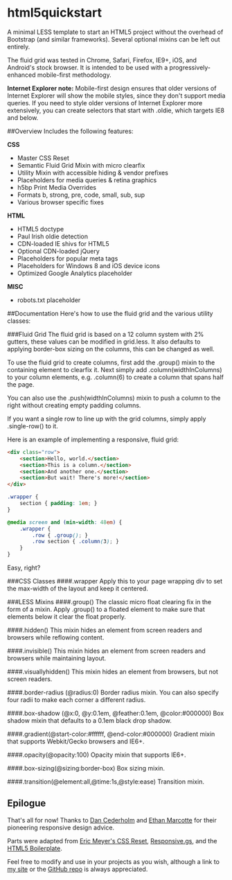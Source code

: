 html5quickstart
===============
A minimal LESS template to start an HTML5 project without the overhead of Bootstrap (and similar frameworks). Several optional mixins can be left out entirely.

The fluid grid was tested in Chrome, Safari, Firefox, IE9+, iOS, and Android's stock browser. It is intended to be used with a progressively-enhanced mobile-first methodology. 

**Internet Explorer note:** Mobile-first design ensures that older versions of Internet Explorer will show the mobile styles, since they don't support media queries. If you need to style older versions of Internet Explorer more extensively, you can create selectors that start with .oldie, which targets IE8 and below.

##Overview
Includes the following features:

**CSS**
- Master CSS Reset  
- Semantic Fluid Grid Mixin with micro clearfix  
- Utility Mixin with accessible hiding & vendor prefixes
- Placeholders for media queries & retina graphics    
- h5bp Print Media Overrides
- Formats b, strong, pre, code, small, sub, sup
- Various browser specific fixes

**HTML**
- HTML5 doctype  
- Paul Irish oldie detection
- CDN-loaded IE shivs for HTML5
- Optional CDN-loaded jQuery  
- Placeholders for popular meta tags
- Placeholders for Windows 8 and iOS device icons
- Optimized Google Analytics placeholder

**MISC**
- robots.txt placeholder 

##Documentation
Here's how to use the fluid grid and the various utility classes:

###Fluid Grid
The fluid grid is based on a 12 column system with 2% gutters, these values can be modified in grid.less. It also defaults to applying border-box sizing on the columns, this can be changed as well.

To use the fluid grid to create columns, first add the .group() mixin to the containing element to clearfix it. Next simply add .column(widthInColumns) to your column elements, e.g. .column(6) to create a column that spans half the page.

You can also use the .push(widthInColumns) mixin to push a column to the right without creating empty padding columns.

If you want a single row to line up with the grid columns, simply apply .single-row() to it.

Here is an example of implementing a responsive, fluid grid:

```html
<div class="row">
    <section>Hello, world.</section>
    <section>This is a column.</section>
    <section>And another one.</section>
    <section>But wait! There's more!</section>
</div>
```

```SCSS
.wrapper {
    section { padding: 1em; }
}

@media screen and (min-width: 48em) {
    .wrapper {
        .row { .group(); }
        .row section { .column(3); }
    }
}
```
Easy, right?

###CSS Classes
####.wrapper
Apply this to your page wrapping div to set the max-width of the layout and keep it centered.

###LESS Mixins
####.group()
The classic micro float clearing fix in the form of a mixin. Apply .group() to a floated element to make sure that elements below it clear the float properly.

####.hidden()
This mixin hides an element from screen readers and browsers while reflowing content.

####.invisible()
This mixin hides an element from screen readers and browsers while maintaining layout.

####.visuallyhidden()
This mixin hides an element from browsers, but not screen readers.

####.border-radius (@radius:0)
Border radius mixin. You can also specify four radii to make each corner a different radius.

####.box-shadow (@x:0, @y:0.1em, @feather:0.1em, @color:#000000)
Box shadow mixin that defaults to a 0.1em black drop shadow.

####.gradient(@start-color:#ffffff, @end-color:#000000)
Gradient mixin that supports Webkit/Gecko browsers and IE6+.

####.opacity(@opacity:100)
Opacity mixin that supports IE6+.

####.box-sizing(@sizing:border-box)
Box sizing mixin.

####.transition(@element:all,@time:1s,@style:ease)
Transition mixin.

## Epilogue
That's all for now! Thanks to [Dan Cederholm](http://simplebits.com) and [Ethan Marcotte](http://ethanmarcotte.com/) for their pioneering responsive design advice.

Parts were adapted from [Eric Meyer's CSS Reset](http://meyerweb.com/eric/tools/css/reset/), [Responsive.gs](http://responsive.gs/), and the [HTML5 Boilerplate](http://html5boilerplate.com/).

Feel free to modify and use in your projects as you wish, although a link to [my site](http://nearengine.com) or the [GitHub repo](http://github.com/nearengine/html5quickstart) is always appreciated.